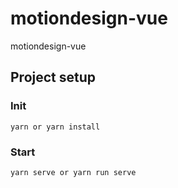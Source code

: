 # motiondesign-vue
motiondesign-vue

## Project setup
### Init
```
yarn or yarn install
```

### Start
```
yarn serve or yarn run serve
```